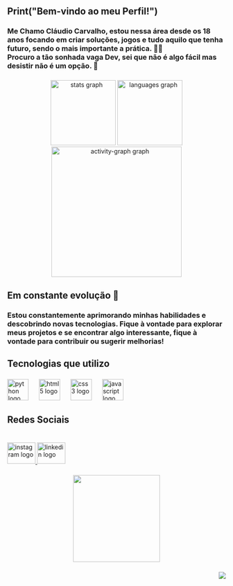 <h2 align="left">Print("Bem-vindo ao meu Perfil!")</h2>

###

<h3 align="left">Me Chamo Cláudio Carvalho, estou nessa área desde os 18 anos focando em criar soluções, jogos e tudo aquilo que tenha futuro, sendo o mais importante a prática. 👨‍💻<br>Procuro a tão sonhada vaga Dev, sei que não é algo fácil mas desistir não é um opção. 💪</h3>

###

<div align="center">
  <img src="https://github-readme-stats.vercel.app/api?username=ClaudioCarv&hide_title=false&hide_rank=false&show_icons=true&include_all_commits=true&count_private=true&disable_animations=false&theme=yeblu&locale=en&hide_border=false&order=1" height="150" alt="stats graph"  />
  <img src="https://github-readme-stats.vercel.app/api/top-langs?username=ClaudioCarv&locale=en&hide_title=false&layout=compact&card_width=320&langs_count=5&theme=yeblu&hide_border=false&order=2" height="150" alt="languages graph"  />
  <img src="https://github-readme-activity-graph.vercel.app/graph?username=ClaudioCarv&radius=16&area=true&order=5&bg_color=002046&title_color=F9FA02&color=F9FA02&point=F9FA02&line=F9FA02&area_color=F9FA02" height="300" alt="activity-graph graph"  />
</div>

###

<h2 align="left">Em constante evolução 🚀</h2>

###

<h3 align="left">Estou constantemente aprimorando minhas habilidades e descobrindo novas tecnologias. Fique à vontade para explorar meus projetos e se encontrar algo interessante, fique à vontade para contribuir ou sugerir melhorias!</h3>

###

<h2 align="left">Tecnologias que utilizo</h2>

###

<div align="left">
  <img src="https://cdn.jsdelivr.net/gh/devicons/devicon/icons/python/python-original.svg" height="49" alt="python logo"  />
  <img width="16" />
  <img src="https://cdn.jsdelivr.net/gh/devicons/devicon/icons/html5/html5-original.svg" height="49" alt="html5 logo"  />
  <img width="16" />
  <img src="https://cdn.jsdelivr.net/gh/devicons/devicon/icons/css3/css3-original.svg" height="49" alt="css3 logo"  />
  <img width="16" />
  <img src="https://cdn.jsdelivr.net/gh/devicons/devicon/icons/javascript/javascript-original.svg" height="49" alt="javascript logo"  />
</div>

###

<h2 align="left">Redes Sociais</h2>

###

<br clear="both">

<div align="left">
  <a href="https://www.instagram.com/claudiio_carvalhoo/" target="_blank">
    <img src="https://raw.githubusercontent.com/maurodesouza/profile-readme-generator/master/src/assets/icons/social/instagram/default.svg" width="65" height="49" alt="instagram logo"  />
  </a>
  <a href="https://www.linkedin.com/in/claudiocarvalho455/" target="_blank">
    <img src="https://raw.githubusercontent.com/maurodesouza/profile-readme-generator/master/src/assets/icons/social/linkedin/default.svg" width="65" height="49" alt="linkedin logo"  />
  </a>
</div>

###

<div align="center">
  <img height="200" src="https://i.pinimg.com/originals/06/ca/aa/06caaa87f916fe7354fcff4c268e58c5.gif"  />
</div>

###

<img align="right" src="https://visitor-badge.laobi.icu/badge?page_id=ClaudioCarv.ClaudioCarv&left_color=darkblue&right_color=yellowgreen&left_text=Visitas"  />

###
